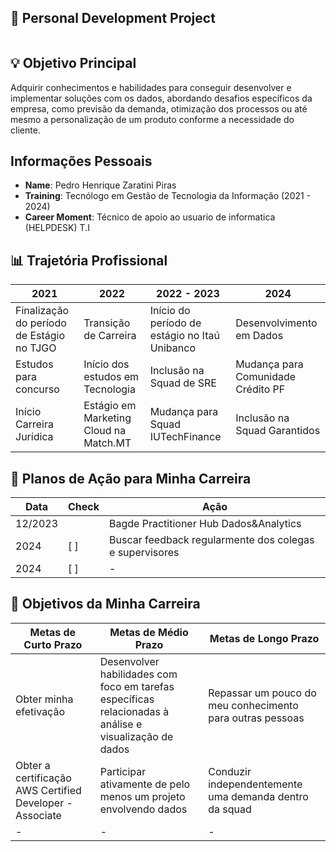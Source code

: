 ## 📌 Personal Development Project

<img src="">

## 💡 Objetivo Principal

Adquirir conhecimentos e habilidades para conseguir desenvolver e implementar soluções com os dados, abordando desafios específicos da empresa, como previsão da demanda, otimização dos processos ou até mesmo a personalização de um produto conforme a necessidade do cliente.

## Informações Pessoais

- **Name**: Pedro Henrique Zaratini Piras
- **Training**: Tecnólogo em Gestão de Tecnologia da Informação (2021 - 2024)
- **Career Moment**: Técnico de apoio ao usuario de informatica (HELPDESK) T.I

## 📊 Trajetória Profissional

| 2021 | 2022 | 2022 - 2023 | 2024 |
|-------------|-------------|-------------|-------------|
| Finalização do período de Estágio no TJGO | Transição de Carreira | Início do período de estágio no Itaú Unibanco | Desenvolvimento em Dados
| Estudos para concurso | Início dos estudos em Tecnologia | Inclusão na Squad de SRE | Mudança para Comunidade Crédito PF
| Início Carreira Jurídica | Estágio em Marketing Cloud na Match.MT | Mudança para Squad IUTechFinance | Inclusão na Squad Garantidos

## 📌 Planos de Ação para Minha Carreira

| Data | Check | Ação |
|-----|------------------|---------------------|
| 12/2023|               | Bagde Practitioner Hub Dados&Analytics   |
| 2024| [ ]              | Buscar feedback regularmente dos colegas e supervisores    |
| 2024| [ ]              | - |

## 🎯 Objetivos da Minha Carreira

| Metas de Curto Prazo | Metas de Médio Prazo | Metas de Longo Prazo |
|-------------|-------------|-------------|
| Obter minha efetivação | Desenvolver habilidades com foco em tarefas específicas relacionadas à análise e visualização de dados | Repassar um pouco do meu conhecimento para outras pessoas |
| Obter a certificação AWS Certified Developer - Associate | Participar ativamente de pelo menos um projeto envolvendo dados | Conduzir independentemente uma demanda dentro da squad |
| - | - | - |
